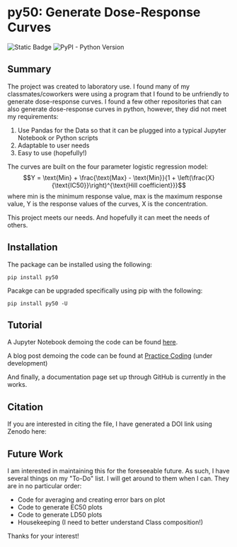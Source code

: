 # py50: Generate Dose-Response Curves

![Static Badge](https://img.shields.io/badge/py50%3A_Dose_Response-800000)
![PyPI - Python Version](https://img.shields.io/pypi/pyversions/py50)

## Summary
The project was created to laboratory use. I found many of my classmates/coworkers were 
using a program that I found to be unfriendly to generate dose-response curves. I found
a few other repositories that can also generate dose-response curves in python, however,
they did not meet my requirements:
1. Use Pandas for the Data so that it can be plugged into a typical Jupyter Notebook or Python scripts
2. Adaptable to user needs
3. Easy to use (hopefully!)

The curves are built on the four parameter logistic regression model:
$$Y = \text{Min} + \frac{\text{Max} - \text{Min}}{1 + \left(\frac{X}{\text{IC50}}\right)^{\text{Hill coefficient}}}$$
where min is the minimum response value, max is the maximum response value, Y is the response values of the curves, X 
is the concentration.  


This project meets our needs. And hopefully it can meet the needs of others.

## Installation
The package can be installed using the following:

```
pip install py50
```

Pacakge can be upgraded specifically using pip with the following:
```
pip install py50 -U
```

## Tutorial
A Jupyter Notebook demoing the code can be found [here](https://github.com/tlint101/py50/tree/main/tutorials).

A blog post demoing the code can be found at [Practice Coding]() (under development)

And finally, a documentation page set up through GitHub is currently in the works. 

## Citation
If you are interested in citing the file, I have generated a DOI link using Zenodo here:

## Future Work
I am interested in maintaining this for the foreseeable future. As such, I have several
things on my "To-Do" list. I will get around to them when I can. They are in no particular
order:

- Code for averaging and creating error bars on plot
- Code to generate EC50 plots
- Code to generate LD50 plots
- Housekeeping (I need to better understand Class composition!)

Thanks for your interest! 